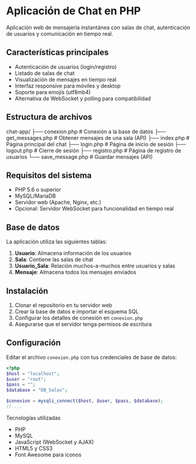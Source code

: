 # Aplicación de Chat en PHP

Aplicación web de mensajería instantánea con salas de chat, autenticación de usuarios y comunicación en tiempo real.

## Características principales

- Autenticación de usuarios (login/registro)
- Listado de salas de chat
- Visualización de mensajes en tiempo real
- Interfaz responsive para móviles y desktop
- Soporte para emojis (utf8mb4)
- Alternativa de WebSocket y polling para compatibilidad

## Estructura de archivos

chat-app/
├── conexion.php # Conexión a la base de datos
├── get_messages.php # Obtener mensajes de una sala (API)
├── index.php # Página principal del chat
├── login.php # Página de inicio de sesión
├── logout.php # Cierre de sesión
├── registro.php # Página de registro de usuarios
└── save_message.php # Guardar mensajes (API)


## Requisitos del sistema

- PHP 5.6 o superior
- MySQL/MariaDB
- Servidor web (Apache, Nginx, etc.)
- Opcional: Servidor WebSocket para funcionalidad en tiempo real

## Base de datos

La aplicación utiliza las siguientes tablas:

1. **Usuario**: Almacena información de los usuarios
2. **Sala**: Contiene las salas de chat
3. **Usuario_Sala**: Relación muchos-a-muchos entre usuarios y salas
4. **Mensaje**: Almacena todos los mensajes enviados

## Instalación

1. Clonar el repositorio en tu servidor web
2. Crear la base de datos e importar el esquema SQL
3. Configurar los detalles de conexión en `conexion.php`
4. Asegurarse que el servidor tenga permisos de escritura

## Configuración

Editar el archivo `conexion.php` con tus credenciales de base de datos:

```php
<?php
$host = "localhost";
$user = "root";
$pass = "";
$database = "DB_Salas";

$conexion = mysqli_connect($host, $user, $pass, $database);
// ...
```

Tecnologías utilizadas

- PHP
- MySQL
- JavaScript (WebSocket y AJAX)
- HTML5 y CSS3
- Font Awesome para iconos
